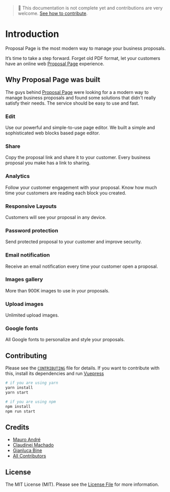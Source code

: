 > 🚧 This documentation is not complete yet and contributions are very welcome. [See how to contribute](https://github.com/proposal-page/api-docs#contributing).

# Introduction

Proposal Page is the most modern way to manage your business proposals.

It’s time to take a step forward. Forget old PDF format, let your customers have an online web [Proposal Page][@proposal-page] experience.

## Why Proposal Page was built
The guys behind [Proposal Page][@proposal-page] were looking for a a modern way to manage business proposals and 
found some solutions that didn't really satisfy their needs. The service should be easy to use and fast.

### Edit

Use our powerful and simple-to-use page editor. We built a simple and sophisticated web blocks based page editor.

### Share

Copy the proposal link and share it to your customer. Every business proposal you make has a link to sharing.

### Analytics

Follow your customer engagement with your proposal. Know how much time your customers are reading each block you created.

### Responsive Layouts

Customers will see your proposal in any device.

### Password protection

Send protected proposal to your customer and improve security.

### Email notification

Receive an email notification every time your customer open a proposal.

### Images gallery

More than 900K images to use in your proposals.

### Upload images

Unlimited upload images.

### Google fonts

All Google fonts to personalize and style your proposals.

## Contributing

Please see the [`CONTRIBUTING`][@proposal-page-contrib] file for details. If you want to contribute with 
this, install its dependencies and run [Vuepress][@vuepress]

```bash
# if you are using yarn
yarn install
yarn start

# if you are using npm
npm install
npm run start
```

## Credits

- [Mauro André](https://github.com/mauroandre)
- [Claudinei Machado](https://github.com/cjchamado)
- [Gianluca Bine](https://github.com/Pr3d4dor)
- [All Contributors][@contributors]

## License

The MIT License (MIT). Please see the [License File][@proposal-page-license] for more information.

[@contributors]: https://github.com/proposal-page/api-docs/graphs/contributors
[@proposal-page]: https://proposalpage.com
[@proposal-page-docs]: https://github.com/proposal-page/api-docs
[@proposal-page-contrib]: https://github.com/proposal-page/api-docs/blob/master/CONTRIBUTING.md
[@proposal-page-license]: https://github.com/proposal-page/api-docs/blob/master/LICENSE.md
[@vuejs]: https://vuejs.org/
[@vuepress]: https://vuepress.vuejs.org/
